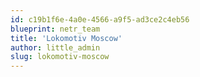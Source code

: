 ```yaml
---
id: c19b1f6e-4a0e-4566-a9f5-ad3ce2c4eb56
blueprint: netr_team
title: 'Lokomotiv Moscow'
author: little_admin
slug: lokomotiv-moscow
---
```

